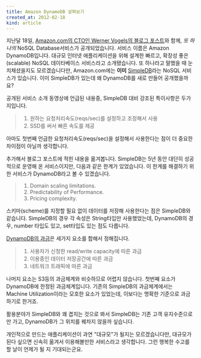 ```yaml
---
title: Amazon DynamoDB 살펴보기
created_at: 2012-02-18
kind: article
---
```


지난달 18일, [Amazon.com의 CTO인 Werner Vogels의 블로그 포스트](http://www.allthingsdistributed.com/2012/01/amazon-dynamodb.html)와 함께, *또 하나의* NoSQL Database서비스가 공개되었습니다. 서비스 이름은 Amazon DynamoDB입니다. 대규모 인터넷 애플리케이션을 위해 설계한  빠르고, 확장성 좋은(scalable) NoSQL 데이타베이스 서비스라고 소개됐습니다. 또 하나라고 말했을 때 눈치채셨을지도 모르겠습니다만, Amazon.com에는 __이미__ [SimpleDB](http://aws.amazon.com/simpledb/)라는 NoSQL 서비스가 있습니다. 이미 SimpleDB가 있는데 왜 DynamoDB를 새로 만들어 공개했을까요?


공개된 서비스 소개 동영상에 언급된 내용중, SimpleDB 대비 강조된 특이사항은 두가지입니다.

> 1. 원하는 요청처리속도(reqs/sec)를 설정하고 조정해서 사용 
> 1. SSD를 써서 빠른 속도를 제공

아마도 첫번째 언급한 요청처리속도(reqs/sec)을 설정해서 사용한다는 점이 더 중요한 차이점이 아닐까 생각합니다. 

추가해서 블로그 포스트에 적힌 내용을 옮겨봅니다. SimpleDB는 5년 동안 대단히 성공적으로 운영해 온 서비스이지만, 다음과 같은 한계가 있었습니다. 이 한계를 해결하기 위한 서비스가 DynamoDB라고 볼 수 있겠습니다.

> 1. Domain scaling limitations.
> 1. Predictability of Performance.
> 1. Pricing complexity.

스키마(scheme)를 지정할 필요 없이 데이터를 저장해 사용한다는 점은 SimpleDB와 같습니다. SimpleDB의 경우 각 속성은 String타입만 사용했었는데, DynamoDB의 경우, number 타입도 있고, set타입도 있는 점도 다릅니다. 

[DynamoDB의 과금](http://aws.amazon.com/dynamodb/#pricing)은 세가지 요소를 합해서 정해집니다.

> 1. 사용자가 신청한 read/write capacity에 따른 과금
> 1. 이용중인 데이터 저장공간에 따른 과금
> 1. 네트워크 트래픽에 따른 과금

나머지 요소는 S3등의 과금체계와 비슷하므로 어렵지 않습니다. 첫번째 요소가 DynamoDB에 한정된 과금체계입니다. 기존의 SimpleDB의 과금체계에서는 Machine Utilization이라는 모호한 요소가 있었는데, 이보다는 명확한 기준으로 과금하기로 한거죠.

활용분야가 SimpleDB와 꽤 겹치는 것으로 봐서 SimpleDB는 기존 고객 유지수준으로만 가고, DynamoDB가 그 위치를 꿰차지 않을까 싶습니다. 

개인적으로 만드는 애플리케이션이 과연 "대규모"가 될지는 모르겠습니다만, 대규모가 된다 싶으면 신속히 옮겨서 이용해볼만한 서비스라고 생각합니다. 그런 행복한 수고를 할 날이 언제가 될 지 기대되는군요. 
